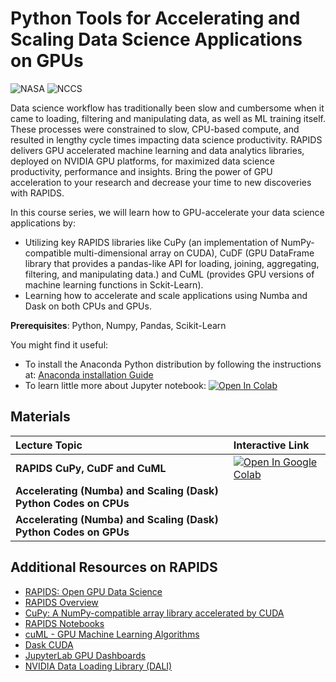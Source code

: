 # Python Tools for Accelerating and Scaling Data Science Applications on GPUs
  
![NASA](http://www.nasa.gov/sites/all/themes/custom/nasatwo/images/nasa-logo.svg) ![NCCS](https://www.nccs.nasa.gov/sites/default/files/NCCS_Logo_0.png)


Data science workflow has traditionally been slow and cumbersome when it came to loading, filtering and manipulating data, as well as ML training itself. These processes were constrained to slow, CPU-based compute, and resulted in lengthy cycle times impacting data science productivity. RAPIDS delivers GPU accelerated machine learning and data analytics libraries, deployed on NVIDIA GPU platforms, for maximized data science productivity, performance and insights. Bring the power of GPU acceleration to your research and decrease your time to new discoveries with RAPIDS.

In this course series, we will learn how to GPU-accelerate your data science applications by:

- Utilizing key RAPIDS libraries like CuPy (an implementation of NumPy-compatible multi-dimensional array on CUDA), CuDF (GPU DataFrame library that provides a pandas-like API for loading, joining, aggregating, filtering, and manipulating data.) and CuML (provides GPU versions of machine learning functions in Sckit-Learn).
- Learning how to accelerate and scale applications using Numba and Dask on both CPUs and GPUs.


**Prerequisites**: Python, Numpy, Pandas, Scikit-Learn

You might find it useful:

- To install the Anaconda Python distribution by following the instructions at: [Anaconda installation Guide](https://docs.continuum.io/anaconda/install/)
- To learn little more about Jupyter notebook: 
 [![Open In Colab](https://colab.research.google.com/assets/colab-badge.svg)](https://colab.research.google.com/github/astg606/py_materials/blob/master/jupyter_notebook/jupyter_notebook_introduction.ipynb)

## Materials

| Lecture Topic | Interactive Link |
|:---|:---|
| **RAPIDS CuPy, CuDF and CuML**  | [![Open In Google Colab](https://colab.research.google.com/assets/colab-badge.svg)](https://colab.research.google.com/github/astg606/py_materials/blob/master/rapids/rapids_packages.ipynb) |
| **Accelerating (Numba) and Scaling (Dask) Python Codes on CPUs** |  |
| **Accelerating (Numba) and Scaling (Dask) Python Codes on GPUs** |  |


## Additional Resources on RAPIDS

- <a href="https://rapids.ai/">RAPIDS: Open GPU Data Science</a>
- <a href="https://docs.rapids.ai/overview">RAPIDS Overview</a>
- <a href="https://cupy.dev/">CuPy: A NumPy-compatible array library accelerated by CUDA</a>
- <a href="https://github.com/rapidsai/notebooks">RAPIDS Notebooks</a>
- <a href="https://github.com/rapidsai/cuml">cuML - GPU Machine Learning Algorithms</a>
- <a href="https://github.com/rapidsai/dask-cuda">Dask CUDA</a>
- <a href="https://github.com/rapidsai/jupyterlab-nvdashboard">JupyterLab GPU Dashboards</a>
- <a href="https://developer.nvidia.com/DALI">NVIDIA Data Loading Library (DALI)</a>


<!---
| 17:15-17:30 | **Feedback Session** |  |  |
| 17:15-17:30 | **Feedback Session** |  <a href="https://www.surveymonkey.com/r/PWQVXH5"> Evaluation Survey </a> | |
--->
